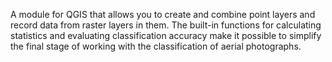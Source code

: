 A module for QGIS that allows you to create and combine point layers and record data from raster layers in them. The built-in functions for calculating statistics and evaluating classification accuracy make it possible to simplify the final stage of working with the classification of aerial photographs.
